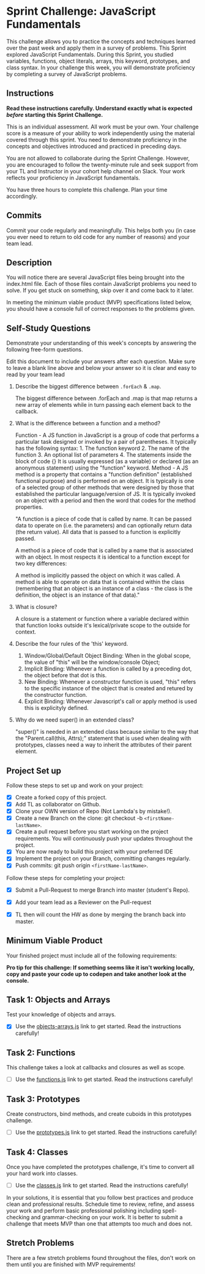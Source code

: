 # Sprint Challenge: JavaScript Fundamentals

This challenge allows you to practice the concepts and techniques learned over the past week and apply them in a survey of problems. This Sprint explored JavaScript Fundamentals. During this Sprint, you studied variables, functions, object literals, arrays, this keyword, prototypes, and class syntax. In your challenge this week, you will demonstrate proficiency by completing a survey of JavaScript problems.

## Instructions

**Read these instructions carefully. Understand exactly what is expected _before_ starting this Sprint Challenge.**

This is an individual assessment. All work must be your own. Your challenge score is a measure of your ability to work independently using the material covered through this sprint. You need to demonstrate proficiency in the concepts and objectives introduced and practiced in preceding days.

You are not allowed to collaborate during the Sprint Challenge. However, you are encouraged to follow the twenty-minute rule and seek support from your TL and Instructor in your cohort help channel on Slack. Your work reflects your proficiency in JavaScript fundamentals.

You have three hours to complete this challenge. Plan your time accordingly.

## Commits

Commit your code regularly and meaningfully. This helps both you (in case you ever need to return to old code for any number of reasons) and your team lead.

## Description

You will notice there are several JavaScript files being brought into the index.html file.  Each of those files contain JavaScript problems you need to solve.  If you get stuck on something, skip over it and come back to it later.

In meeting the minimum viable product (MVP) specifications listed below, you should have a console full of correct responses to the problems given.

## Self-Study Questions

Demonstrate your understanding of this week's concepts by answering the following free-form questions.

Edit this document to include your answers after each question. Make sure to leave a blank line above and below your answer so it is clear and easy to read by your team lead

1. Describe the biggest difference between `.forEach` & `.map`.

    The biggest difference between .forEach and .map is that map returns a new array of elements while in turn passing each element back to the callback.

2. What is the difference between a function and a method?

    Function - A JS function in JavaScript is a group of code that performs a particular task designed or invoked by a pair of parentheses. It typically has the following syntax: 
        1. The function keyword
        2. The name of the function
        3. An optional list of parameters
        4. The statements inside the block of code {}
    It is usually expressed (as a variable) or declared (as an anonymous statement) using the "function" keyword. 
    Method - A JS method is a property that contains a "function definition" (established functional purpose) and is performed on an object. It is typically is one of a selected group of other methods that were designed by those that established the particular language/version of JS. It is typically invoked on an object with a period and then the word that codes for the method properties.

    "A function is a piece of code that is called by name. It can be passed data to operate on (i.e. the parameters) and can optionally return data (the return value). All data that is passed to a function is explicitly passed.

    A method is a piece of code that is called by a name that is associated with an object. In most respects it is identical to a function except for two key differences:

    A method is implicitly passed the object on which it was called.
    A method is able to operate on data that is contained within the class (remembering that an object is an instance of a class - the class is the definition, the object is an instance of that data)."

3. What is closure?

    A closure is a statement or function where a variable declared within that function looks outside it's lexical/private scope to the outside for context. 

4. Describe the four rules of the 'this' keyword.

    1. Window/Global/Default Object Binding: When in the global scope, the value of "this" will be the window/console Object;
     2. Implicit Binding: Whenever a function is called by a preceding dot, the object before that dot is this.
    3. New Binding: Whenever a constructor function is used, "this" refers to the specific instance of the object that is created and retured by the constructor function.
    4. Explicit Binding: Whenever Javascript's call or apply method is used this is explicityly defined.

5. Why do we need super() in an extended class?

    "super()" is needed in an extended class because similar to the way that the "Parent.call(this, Attrs);" statement that is used when dealing with prototypes, classes need a way to inherit the attributes of their parent element. 

## Project Set up

Follow these steps to set up and work on your project:

- [x] Create a forked copy of this project.
- [x] Add TL as collaborator on Github.
- [x] Clone your OWN version of Repo (Not Lambda's by mistake!).
- [x] Create a new Branch on the clone: git checkout -b `<firstName-lastName>`.
- [x] Create a pull request before you start working on the project requirements.  You will continuously push your updates throughout the project.
- [x] You are now ready to build this project with your preferred IDE
- [x] Implement the project on your Branch, committing changes regularly.
- [x] Push commits: git push origin `<firstName-lastName>`.

Follow these steps for completing your project:

- [x] Submit a Pull-Request to merge <firstName-lastName> Branch into master (student's  Repo).
- [x] Add your team lead as a Reviewer on the Pull-request
- [x] TL then will count the HW as done by  merging the branch back into master.


## Minimum Viable Product

Your finished project must include all of the following requirements:

**Pro tip for this challenge: If something seems like it isn't working locally, copy and paste your code up to codepen and take another look at the console.**

## Task 1: Objects and Arrays
Test your knowledge of objects and arrays. 
* [x] Use the [objects-arrays.js](challenges/objects-arrays.js) link to get started.  Read the instructions carefully!

## Task 2: Functions
This challenge takes a look at callbacks and closures as well as scope. 
* [ ] Use the [functions.js](challenges/functions.js) link to get started. Read the instructions carefully!

## Task 3: Prototypes
Create constructors, bind methods, and create cuboids in this prototypes challenge.
* [ ] Use the [prototypes.js](challenges/prototypes.js) link to get started. Read the instructions carefully!

## Task 4: Classes
Once you have completed the prototypes challenge, it's time to convert all your hard work into classes.
* [ ] Use the [classes.js](challenges/classes.js) link to get started. Read the instructions carefully!

In your solutions, it is essential that you follow best practices and produce clean and professional results. Schedule time to review, refine, and assess your work and perform basic professional polishing including spell-checking and grammar-checking on your work. It is better to submit a challenge that meets MVP than one that attempts too much and does not.

## Stretch Problems

There are a few stretch problems found throughout the files, don't work on them until you are finished with MVP requirements!
